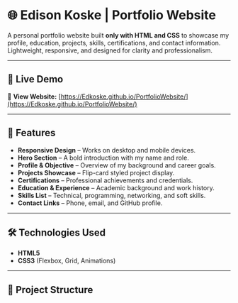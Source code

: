 # 🌐 Edison Koske | Portfolio Website

A personal portfolio website built **only with HTML and CSS** to showcase my profile, education, projects, skills, certifications, and contact information.  
Lightweight, responsive, and designed for clarity and professionalism.

---

## 🚀 Live Demo
🔗 **View Website:** [https://Edkoske.github.io/PortfolioWebsite/](https://Edkoske.github.io/PortfolioWebsite/)

---

## 📌 Features
- **Responsive Design** – Works on desktop and mobile devices.
- **Hero Section** – A bold introduction with my name and role.
- **Profile & Objective** – Overview of my background and career goals.
- **Projects Showcase** – Flip-card styled project display.
- **Certifications** – Professional achievements and credentials.
- **Education & Experience** – Academic background and work history.
- **Skills List** – Technical, programming, networking, and soft skills.
- **Contact Links** – Phone, email, and GitHub profile.

---

## 🛠️ Technologies Used
- **HTML5**
- **CSS3** (Flexbox, Grid, Animations)

---

## 📂 Project Structure
